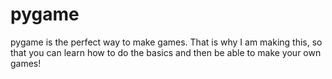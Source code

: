 # pygame

pygame is the perfect way to make games. That is why I am making this, so that
you can learn how to do the basics and then be able to make your own games!
